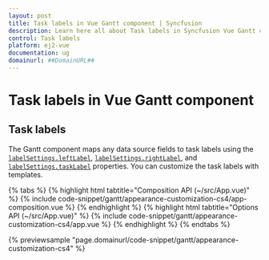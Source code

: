 ```yaml
---
layout: post
title: Task labels in Vue Gantt component | Syncfusion
description: Learn here all about Task labels in Syncfusion Vue Gantt component of Syncfusion Essential JS 2 and more.
control: Task labels
platform: ej2-vue
documentation: ug
domainurl: ##DomainURL##
---
```


# Task labels in Vue Gantt component

## Task labels

The Gantt component maps any data source fields to task labels using the [`labelSettings.leftLabel`](https://ej2.syncfusion.com/vue/documentation/api/gantt/labelSettings/#leftlabel), [`labelSettings.rightLabel`](https://ej2.syncfusion.com/vue/documentation/api/gantt/labelSettings/#rightlabel), and [`labelSettings.taskLabel`](https://ej2.syncfusion.com/vue/documentation/api/gantt/labelSettings/#tasklabel) properties. You can customize the task labels with templates.

{% tabs %}
{% highlight html tabtitle="Composition API (~/src/App.vue)" %}
{% include code-snippet/gantt/appearance-customization-cs4/app-composition.vue %}
{% endhighlight %}
{% highlight html tabtitle="Options API (~/src/App.vue)" %}
{% include code-snippet/gantt/appearance-customization-cs4/app.vue %}
{% endhighlight %}
{% endtabs %}
        
{% previewsample "page.domainurl/code-snippet/gantt/appearance-customization-cs4" %}
